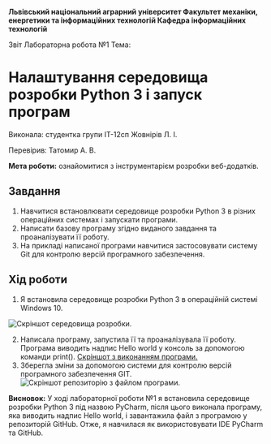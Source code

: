 ﻿**Львівський національний аграрний університет
Факультет механіки, енергетики та інформаційних технологій
Кафедра інформаційних технологій**

Звіт
Лабораторна робота №1
Тема: 

# Налаштування середовища розробки                   Python 3 і запуск програм

Виконала: студентка групи ІТ-12сп Жовнірів Л. І.

Перевірив: Татомир А. В.

**Мета роботи:** ознайомитися з інструментарієм розробки веб-додатків.

## Завдання
1. Навчитися встановлювати середовище розробки Python 3 в різних операційних системах і запускати програми.
2. Написати базову програму згідно виданого завдання та проаналізувати її роботу.
3. На прикладі написаної програми навчитися застосовувати систему Git для контролю версій  програмного забезпечення.

## Хід роботи
1. Я встановила середовище розробки Python 3 в операційній системі Windows 10.

![Скріншот середовища розробки.](/https://drive.google.com/file/d/1L0En9BHiiXZBLh9TyMO39uScWvCqRrI2/view?usp=sharing)

2. Написала програму, запустила її та проаналізувала її роботу. Програма виводить надпис Hello world у консоль за допомогою команди print().
[Скріншот з виконанням програми.](/12.jpg)
3. Зберегла зміни за допомогою системи для контролю версій програмного забезпечення GIT.
![Скріншот репозиторію з файлом програми.](/13.png)

**Висновок:** У ході лабораторної роботи №1 я встановила середовище розробки Python 3 під назвою PyCharm, після цього виконала програму, яка виводить надпис Hello world, і завантажила файл з програмою у репозиторій GitHub. Отже, я навчилася як використовувати IDE PyCharm та GitHub.
